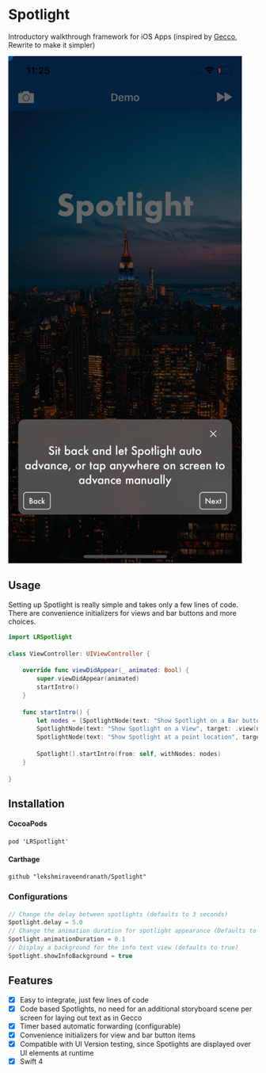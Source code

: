 # Spotlight
Introductory walkthrough framework for iOS Apps (inspired by [Gecco](https://github.com/yukiasai/Gecco), Rewrite to make it simpler)

![Demo](Spotlight.gif)

## Usage

Setting up Spotlight is really simple and takes only a few lines of code. There are convenience initializers for views and bar buttons and more choices.

``` swift
import LRSpotlight

class ViewController: UIViewController {

    override func viewDidAppear(_ animated: Bool) {
        super.viewDidAppear(animated)
        startIntro()
    }

    func startIntro() {
        let nodes = [SpotlightNode(text: "Show Spotlight on a Bar button item", target: .barButton(navigationItem.rightBarButtonItem)),
        SpotlightNode(text: "Show Spotlight on a View", target: .view(nameLabel)),
        SpotlightNode(text: "Show Spotlight at a point location", target: .point(CGPoint(x: 100, y: 100), radius: 50))]

        Spotlight().startIntro(from: self, withNodes: nodes)
    }

}
```

## Installation

#### CocoaPods

```
pod 'LRSpotlight'
```
#### Carthage

```
github "lekshmiraveendranath/Spotlight"
```

### Configurations
```swift
// Change the delay between spotlights (defaults to 3 seconds)
Spotlight.delay = 5.0 
// Change the animation duration for spotlight appearance (Defaults to 0.25 seconds)
Spotlight.animationDuration = 0.1
// Display a background for the info text view (defaults to true)
Spotlight.showInfoBackground = true
```

## Features

- [x] Easy to integrate, just few lines of code
- [x] Code based Spotlights, no need for an additional storyboard scene per screen for laying out text as in Gecco
- [x] Timer based automatic forwarding (configurable)
- [x] Convenience initializers for view and bar button items
- [x] Compatible with UI Version testing, since Spotlights are displayed over UI elements at runtime
- [x] Swift 4
